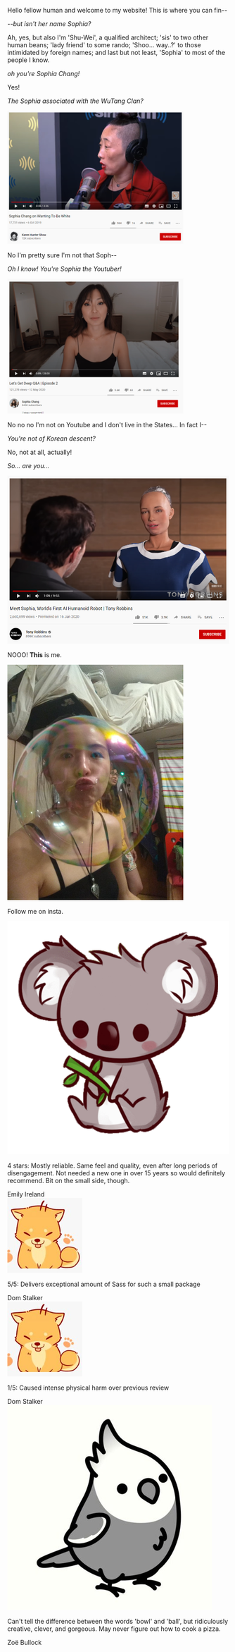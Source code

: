 Hello fellow human and welcome to my website! This is where you can fin--

--*but isn't her name Sophia?* 

Ah, yes, but also I'm 'Shu-Wei', a qualified architect; 'sis' to two other human beans; 'lady friend' to some rando; 'Shoo... way..?' to those intimidated by foreign names; and last but not least, 'Sophia' to most of the people I know.

*oh you're Sophia Chang!*

Yes!

*The Sophia associated with the WuTang Clan?*

<img src="wutang.PNG" width="400" />

No I'm pretty sure I'm not that Soph--

*Oh I know! You're Sophia the Youtuber!*

<img src="youtuber.PNG" width="400" />

No no no I'm not on Youtube and I don't live in the States... In fact I--

*You're not of Korean descent?*

No, not at all, actually!

*So... are you...*

<img src="robot.PNG" width="800" />

NOOO! **This** is me. 

<img src="photo%201.jpg" width="400" />

Follow me on insta.

<div class='reviews'>
  <!-- Panel one -->
  <div class='panel'>
    <img src="koala1.png"/>
    <p>
      4 stars: Mostly reliable. Same feel and quality, even after long periods of disengagement. Not needed a new one in over 15 years so would definitely recommend. Bit on the small side, though.
    </p>
    <h7>Emily Ireland</h7>
  </div>
  <!-- Panel Two -->
  <div class='panel'>
    <img src="dog1.jpg"/>
    <p>
      5/5: Delivers exceptional amount of Sass for such a small package
    </p>
    <h7>Dom Stalker</h7>
  </div>
  <!-- Panel Three -->
  <div class='panel'>
    <img src="dog1.jpg"/>
    <p>
      1/5: Caused intense physical harm over previous review
    </p>
    <h7>Dom Stalker</h7>
  </div>
  <!-- Panel Four -->
  <div class='panel'>
    <img src="bird1.jpg"/>
    <p>
      Can't tell the difference between the words 'bowl' and 'ball', but ridiculously creative, clever, and gorgeous. May never figure out how to cook a pizza.
    </p>
    <h7>Zoë Bullock</h7>
  </div>
</div>
